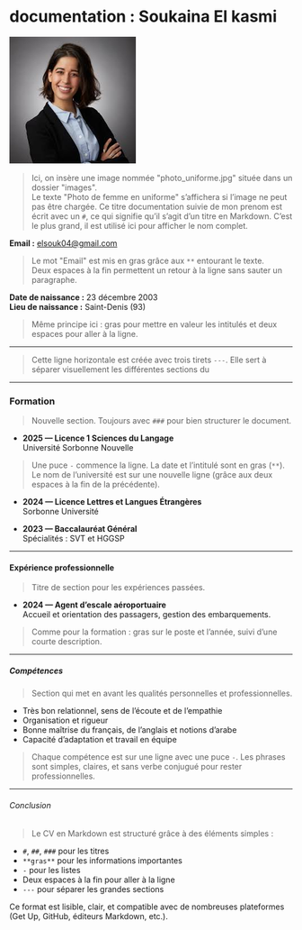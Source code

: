# documentation : Soukaina El kasmi 
![Photo de femme en uniforme](IMG_5349.jpeg)
> Ici, on insère une image nommée "photo_uniforme.jpg" située dans un dossier "images".  
> Le texte "Photo de femme en uniforme" s’affichera si l’image ne peut pas être chargée.
> Ce titre documentation suivie de mon prenom est écrit avec un `#`, ce qui signifie qu’il s’agit d’un titre en Markdown. C’est le plus grand, il est utilisé ici pour afficher le nom complet.

**Email :** elsouk04@gmail.com  
> Le mot "Email" est mis en gras grâce aux `**` entourant le texte.  
> Deux espaces à la fin permettent un retour à la ligne sans sauter un paragraphe.

**Date de naissance :** 23 décembre 2003  
**Lieu de naissance :** Saint-Denis (93)  
> Même principe ici : gras pour mettre en valeur les intitulés et deux espaces pour aller à la ligne.

---

> Cette ligne horizontale est créée avec trois tirets `---`. Elle sert à séparer visuellement les différentes sections du


---

### Formation
> Nouvelle section. Toujours avec `###` pour bien structurer le document.

- **2025 — Licence 1 Sciences du Langage**  
  Université Sorbonne Nouvelle  
> Une puce `-` commence la ligne. La date et l’intitulé sont en gras (`**`).  
> Le nom de l’université est sur une nouvelle ligne (grâce aux deux espaces à la fin de la précédente).

- **2024 — Licence Lettres et Langues Étrangères**  
  Sorbonne Université

- **2023 — Baccalauréat Général**  
  Spécialités : SVT et HGGSP  


---

#### Expérience professionnelle
> Titre de section pour les expériences passées.

- **2024 — Agent d’escale aéroportuaire**  
  Accueil et orientation des passagers, gestion des embarquements.  
> Comme pour la formation : gras sur le poste et l’année, suivi d’une courte description.

---

##### Compétences
> Section qui met en avant les qualités personnelles et professionnelles.

- Très bon relationnel, sens de l’écoute et de l’empathie  
- Organisation et rigueur  
- Bonne maîtrise du français, de l’anglais et notions d’arabe  
- Capacité d’adaptation et travail en équipe  
> Chaque compétence est sur une ligne avec une puce `-`. Les phrases sont simples, claires, et sans verbe conjugué pour rester professionnelles.

---



###### Conclusion
> Le CV en Markdown est structuré grâce à des éléments simples :
- `#`, `##`, `###` pour les titres
- `**gras**` pour les informations importantes
- `-` pour les listes
- Deux espaces à la fin pour aller à la ligne
- `---` pour séparer les grandes sections

Ce format est lisible, clair, et compatible avec de nombreuses plateformes (Get Up, GitHub, éditeurs Markdown, etc.).
